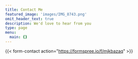 ```yaml
---
title: Contact Me
featured_image: 'images/IMG_8743.png'
omit_header_text: true
description: We'd love to hear from you
type: page
menu:
  main: {}
---
```


{{< form-contact action="https://formspree.io/f/mjkbazaq"  >}}
